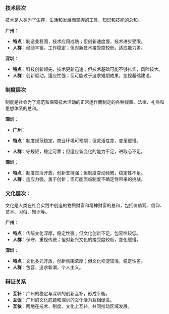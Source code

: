 ### 技术层次
技术是人类为了生存、生活和发展而掌握的工具、知识和技能的总和。

**广州**：

- **特点**：制造业稳固，技术应用成熟；但创新速度慢，技术进步受限。
- **人群**：经验丰富，工作稳定；但对新技术接受度较低，适应能力差。

**深圳**：

- **特点**：科技创新领先，技术更新迅速；但技术基础可能不够扎实，风险较大。
- **人群**：创新驱动，适应性强；但可能过于追求短期成果，忽视基础建设。
### 制度层次
制度是社会为了规范和保障技术活动的正常运作而制定的各种规章、法律、礼俗和思想体系的总和。

**深圳**：

- **广州**：

- **特点**：制度规范稳定，商业环境可预期；但灵活性差，变革缓慢。
- **人群**：守规矩，稳定可靠；但适应新变化的能力不足，进取心不足。

**深圳**：

- **特点**：制度灵活开放，创新支持强；但制度变动频繁，稳定性不足。
- **人群**：适应力强，勇于创新；但可能面临制度不确定性带来的挑战。
### 文化层次：
文化是人类在社会实践中创造的物质财富和精神财富的总和，包括价值观、信仰、艺术、习俗、知识等。

**广州**：

- **特点**：传统文化深厚，稳定性强；但文化创新不足，包容性较低。
- **人群**：保守，重视传统；但对新兴文化的接受度较低，变化缓慢。

**深圳**：

- **特点**：文化多元开放，创新氛围浓厚；但文化积淀较浅，稳定性差。
- **人群**：包容，追求新潮，个人主义。

### 辩证关系

- **互补**：广州的稳定与深圳的创新互补，形成平衡。
- **互促**：广州的文化底蕴和深圳的文化活力互相促进。
- **互依**：两地在技术、制度、文化上互补，共同推动区域发展。